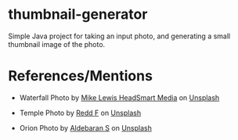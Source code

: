 # thumbnail-generator

Simple Java project for taking an input photo, and generating a small thumbnail image of the photo.

# References/Mentions

 - Waterfall Photo by <a href="https://unsplash.com/@mikeanywhere?utm_source=unsplash&utm_medium=referral&utm_content=creditCopyText">Mike Lewis HeadSmart Media</a> on <a href="https://unsplash.com/wallpapers/nature/waterfall?utm_source=unsplash&utm_medium=referral&utm_content=creditCopyText">Unsplash</a>
 
 - Temple Photo by <a href="https://unsplash.com/@raddfilms?utm_source=unsplash&utm_medium=referral&utm_content=creditCopyText">Redd F</a> on <a href="https://unsplash.com/photos/wPMvPMD9KBI?utm_source=unsplash&utm_medium=referral&utm_content=creditCopyText">Unsplash</a>

 - Orion Photo by <a href="https://unsplash.com/@aldebarans?utm_source=unsplash&utm_medium=referral&utm_content=creditCopyText">Aldebaran S</a> on <a href="https://unsplash.com/images/nature/space?utm_source=unsplash&utm_medium=referral&utm_content=creditCopyText">Unsplash</a>